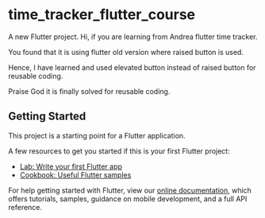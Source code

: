 # time_tracker_flutter_course

A new Flutter project.
Hi, if you are learning from Andrea flutter time tracker.

You found that it is using flutter old version where raised button is used.

Hence, I have learned and used elevated button instead of raised button for reusable coding.

Praise God it is finally solved for reusable coding.

## Getting Started

This project is a starting point for a Flutter application.

A few resources to get you started if this is your first Flutter project:

- [Lab: Write your first Flutter app](https://flutter.dev/docs/get-started/codelab)
- [Cookbook: Useful Flutter samples](https://flutter.dev/docs/cookbook)

For help getting started with Flutter, view our
[online documentation](https://flutter.dev/docs), which offers tutorials,
samples, guidance on mobile development, and a full API reference.
